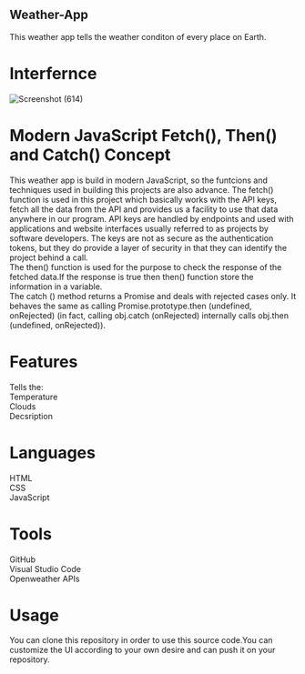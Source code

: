 ## Weather-App
This weather app tells the weather conditon of every place on Earth.
<br>
# Interfernce
![Screenshot (614)](https://user-images.githubusercontent.com/84333937/129439875-083fa79f-73cb-48e3-9df6-3757cbf75635.png)
<br>

# Modern JavaScript Fetch(), Then() and Catch() Concept <br>
This weather app is build in modern JavaScript, so the funtcions and techniques used in building this projects are also advance.
The fetch() function is used in this project which basically works with the API keys, fetch all the data from the API and provides us a facility to use that data anywhere in our program. API keys are handled by endpoints and used with applications and website interfaces usually referred to as projects by software developers. The keys are not as secure as the authentication tokens, but they do provide a layer of security in that they can identify the project behind a call.<br>
The then() function is used for the purpose to check the response of the fetched data.If the response is true then then() function store the information in a variable.<br>
The catch () method returns a Promise and deals with rejected cases only. It behaves the same as calling Promise.prototype.then (undefined, onRejected) (in fact, calling obj.catch (onRejected) internally calls obj.then (undefined, onRejected)).

# Features
Tells the: <br>
  Temperature <br>
  Clouds <br>
  Decsription <br>

# Languages <br>
  HTML <br>
  CSS <br>
  JavaScript <br>
 
# Tools <br>
 GitHub <br>
 Visual Studio Code <br>
 Openweather APIs <br>
 
 
# Usage
 You can clone this repository in order to use this source code.You can customize the UI according to your own desire and can push it on your repository.
  
